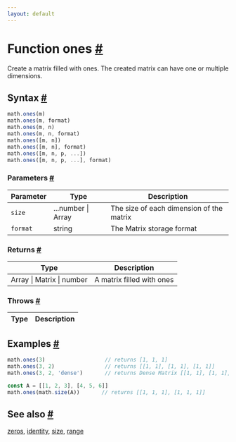 ```yaml
---
layout: default
---
```


<!-- Note: This file is automatically generated from source code comments. Changes made in this file will be overridden. -->

<h1 id="function-ones">Function ones <a href="#function-ones" title="Permalink">#</a></h1>

Create a matrix filled with ones. The created matrix can have one or
multiple dimensions.


<h2 id="syntax">Syntax <a href="#syntax" title="Permalink">#</a></h2>

```js
math.ones(m)
math.ones(m, format)
math.ones(m, n)
math.ones(m, n, format)
math.ones([m, n])
math.ones([m, n], format)
math.ones([m, n, p, ...])
math.ones([m, n, p, ...], format)
```

<h3 id="parameters">Parameters <a href="#parameters" title="Permalink">#</a></h3>

Parameter | Type | Description
--------- | ---- | -----------
`size` | ...number &#124; Array | The size of each dimension of the matrix
`format` | string | The Matrix storage format

<h3 id="returns">Returns <a href="#returns" title="Permalink">#</a></h3>

Type | Description
---- | -----------
Array &#124; Matrix &#124; number | A matrix filled with ones


<h3 id="throws">Throws <a href="#throws" title="Permalink">#</a></h3>

Type | Description
---- | -----------


<h2 id="examples">Examples <a href="#examples" title="Permalink">#</a></h2>

```js
math.ones(3)                   // returns [1, 1, 1]
math.ones(3, 2)                // returns [[1, 1], [1, 1], [1, 1]]
math.ones(3, 2, 'dense')       // returns Dense Matrix [[1, 1], [1, 1], [1, 1]]

const A = [[1, 2, 3], [4, 5, 6]]
math.ones(math.size(A))       // returns [[1, 1, 1], [1, 1, 1]]
```


<h2 id="see-also">See also <a href="#see-also" title="Permalink">#</a></h2>

[zeros](zeros.html),
[identity](identity.html),
[size](size.html),
[range](range.html)
